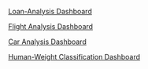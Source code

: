 [Loan-Analysis Dashboard](https://public.tableau.com/app/profile/mezue.obiora/viz/LoanDashboard_17262309213500/Dashboard1?publish=yes)

[Flight Analysis Dashboard](https://public.tableau.com/views/flightAnalysis/Dashboard1?:language=en-US&publish=yes&:sid=&:redirect=auth&:display_count=n&:origin=viz_share_link)

[Car Analysis Dashboard](https://public.tableau.com/views/caranalysis_17262567747460/CarAnalysisDashboard?:language=en-US&publish=yes&:sid=&:redirect=auth&:display_count=n&:origin=viz_share_link)

[Human-Weight Classification Dashboard](https://public.tableau.com/app/profile/mezue.obiora/viz/Human-WeightClassificationDashboard/Dashboard1?publish=yes)
